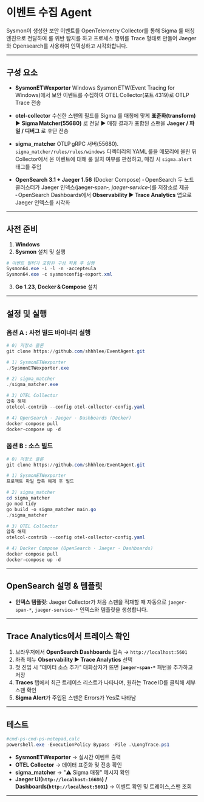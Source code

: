 # 이벤트 수집 Agent

Sysmon이 생성한 보안 이벤트를 OpenTelemetry Collector를 통해 Sigma 룰 매칭 엔진으로 전달하여 룰 위반 탐지를 하고 프로세스 행위를 Trace 형태로 만들어 Jaeger와 Opensearch를 사용하여 인덱싱하고 시각화합니다.

---

## 구성 요소

* **SysmonETWexporter**
  Windows Sysmon ETW(Event Tracing for Windows)에서 보안 이벤트를 수집하여 OTEL Collector(포트 4319)로 OTLP Trace 전송

* **otel-collector**
  수신한 스팬의 필드를 Sigma 룰 매칭에 맞게 **표준화(transform)** ▶ **Sigma Matcher(55680)** 로 전달 ▶ 매칭 결과가 포함된 스팬을 **Jaeger / 파일 / 디버그** 로 후단 전송

* **sigma\_matcher**
  OTLP gRPC 서버(55680). `sigma_matcher/rules/rules/windows` 디렉터리의 YAML 룰을 메모리에 올린 뒤 Collector에서 온 이벤트에 대해 룰 일치 여부를 판정하고, 매칭 시 `sigma.alert` 태그를 주입

* **OpenSearch 3.1 + Jaeger 1.56** (Docker Compose)
  ‑ OpenSearch 두 노드 클러스터가 Jaeger 인덱스(jaeger‑span‑*, jaeger‑service‑*)를 저장소로 제공
  ‑ OpenSearch Dashboards에서 **Observability ▶ Trace Analytics** 앱으로 Jaeger 인덱스를 시각화

---

## 사전 준비

1. **Windows**
2. **Sysmon** 설치 및 실행

```powershell
# 이벤트 필터가 포함된 구성 적용 후 실행
Sysmon64.exe -i -l -n -accepteula
Sysmon64.exe -c sysmonconfig-export.xml 
```

3. **Go 1.23**, **Docker & Compose** 설치

---

## 설정 및 실행

### 옵션 A : 사전 빌드 바이너리 실행

```powershell
# 0) 저장소 클론
git clone https://github.com/shhhlee/EventAgent.git

# 1) SysmonETWexporter
./SysmonETWexporter.exe

# 2) sigma_matcher
./sigma_matcher.exe

# 3) OTEL Collector
압축 해제
otelcol-contrib --config otel-collector-config.yaml

# 4) OpenSearch · Jaeger · Dashboards (Docker)
docker compose pull
docker‑compose up -d
```

### 옵션 B : 소스 빌드

```powershell
# 0) 저장소 클론
git clone https://github.com/shhhlee/EventAgent.git

# 1) SysmonETWexporter
프로젝트 파일 압축 해제 후 빌드

# 2) sigma_matcher
cd sigma_matcher
go mod tidy
go build -o sigma_matcher main.go
./sigma_matcher

# 3) OTEL Collector
압축 해제
otelcol-contrib --config otel-collector-config.yaml

# 4) Docker Compose (OpenSearch · Jaeger · Dashboards)
docker compose pull
docker‑compose up -d
```

---

## OpenSearch 설명 & 템플릿

* **인덱스 템플릿**: Jaeger Collector가 처음 스팬을 적재할 때 자동으로 `jaeger-span-*`, `jaeger-service-*` 인덱스와 템플릿을 생성합니다.

---

## Trace Analytics에서 트레이스 확인

1. 브라우저에서 **OpenSearch Dashboards** 접속 → `http://localhost:5601`
2. 좌측 메뉴 **Observability ▶ Trace Analytics** 선택
3. 첫 진입 시 "데이터 소스 추가" 대화상자가 뜨면 **`jaeger-span-*`** 패턴을 추가하고 저장
4. **Traces** 탭에서 최근 트레이스 리스트가 나타나며, 원하는 Trace ID를 클릭해 세부 스팬 확인
5. **Sigma Alert**가 주입된 스팬은 Errors가 Yes로 나타남

---

## 테스트

```powershell
#cmd-ps-cmd-ps-notepad,calc
powershell.exe -ExecutionPolicy Bypass -File .\LongTrace.ps1
```

* **SysmonETWexporter** → 실시간 이벤트 출력
* **OTEL Collector** → 데이터 표준화 및 전송 확인
* **sigma\_matcher** → "⚠️ Sigma 매칭" 메시지 확인
* **Jaeger UI(`http://localhost:16686`) / Dashboards(`http://localhost:5601`)** → 이벤트 확인 및 트레이스,스팬 조회

---
